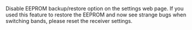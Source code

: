 Disable EEPROM backup/restore option on the settings web page. If you used this feature to restore the EEPROM and now see strange bugs when switching bands, please reset the receiver settings.